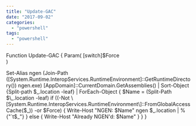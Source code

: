 ```yaml
---
title: "Update-GAC"
date: "2017-09-02"
categories: 
  - "powershell"
tags: 
  - "powershell"
---
```


Function Update-GAC {
  Param(
    \[switch\]$Force  
  )
  
  Set-Alias ngen (Join-Path (\[System.Runtime.InteropServices.RuntimeEnvironment\]::GetRuntimeDirectory()) ngen.exe)
  \[AppDomain\]::CurrentDomain.GetAssemblies() | Sort-Object {Split-path $\_.location -leaf} | ForEach-Object {
    $Name = (Split-Path $\_.location -leaf)
    if ((-Not \[System.Runtime.InteropServices.RuntimeEnvironment\]::FromGlobalAccessCache($\_)) -or $Force) {
      Write-Host "NGEN: $Name"
      ngen $\_.location | %{"\`t$\_"}
    } else {
      Write-Host "Already NGEN'd: $Name"
    }
  }
}
